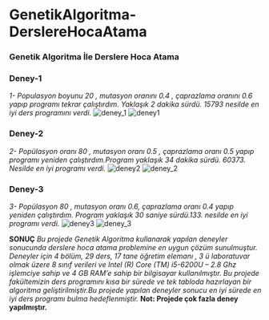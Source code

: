 # GenetikAlgoritma-DerslereHocaAtama

### Genetik Algoritma İle Derslere Hoca Atama 
### Deney-1
_1-	Populasyon  boyunu 20 , mutasyon oranını 0.4 , çaprazlama oranını 0.6 yapıp programı tekrar çalıştırdım. Yaklaşık 2 dakika sürdü. 15793 nesilde en iyi ders programını verdi._
![deney_1](https://user-images.githubusercontent.com/67422484/92929753-ba15c400-f449-11ea-969f-1d1bdd645240.png)
![deney1](https://user-images.githubusercontent.com/67422484/92929740-b6823d00-f449-11ea-9c18-2ba76b4f6ae4.png)
### Deney-2
_2-	Popülasyon oranı 80 , mutasyon oranı 0.5 , çaprazlama oranı 0.5 yapıp programı yeniden çalıştırdım.Program yaklaşık 34 dakika sürdü. 60373. Nesilde en iyi programı verdi._
![deney2](https://user-images.githubusercontent.com/67422484/92930219-753e5d00-f44a-11ea-9083-94451aba0dbc.png)
![deney_2](https://user-images.githubusercontent.com/67422484/92930223-766f8a00-f44a-11ea-985b-8baac365bb3b.png)
### Deney-3
_3-	Popülasyon 80 , mutasyon oranı 0.6, çaprazlama oranı 0.4 yapıp yeniden çalıştırdım. Program yaklaşık 30 saniye sürdü.133. nesilde en iyi programı verdi._
![deney3](https://user-images.githubusercontent.com/67422484/92930289-8ab38700-f44a-11ea-9c24-ecc822a51a54.png)
![deney_3](https://user-images.githubusercontent.com/67422484/92930284-88e9c380-f44a-11ea-9cf6-c9cb178711b7.png)

**SONUÇ**
_Bu projede Genetik Algoritma kullanarak yapılan deneyler sonucunda derslere hoca atama problemine en uygun çözüm sunulmuştur. Deneyler için 4 bölüm, 29 ders, 17  tane öğretim elemanı , 3 ü laboratuvar olmak üzere 8 sınıf verileri ve Intel (R) Core (TM) i5-6200U – 2.8 Ghz işlemciye sahip ve 4 GB RAM’e sahip bir bilgisayar kullanılmıştır. Bu projede fakültemizin ders programını kısa bir sürede ve tek tabloda hazırlayan bir algoritma geliştirilmiştir.Bu projede yapılan deneyler sonucu  en iyi sürede en iyi ders programı bulma hedeflenmiştir._
**Not: Projede çok fazla deney yapılmıştır.**





